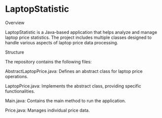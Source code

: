 # LaptopStatistic
Overview

LaptopStatistic is a Java-based application that helps analyze and manage laptop price statistics. The project includes multiple classes designed to handle various aspects of laptop price data processing.

Structure

The repository contains the following files:

AbstractLaptopPrice.java: Defines an abstract class for laptop price operations.

LaptopPrice.java: Implements the abstract class, providing specific functionalities.

Main.java: Contains the main method to run the application.

Price.java: Manages individual price data.

